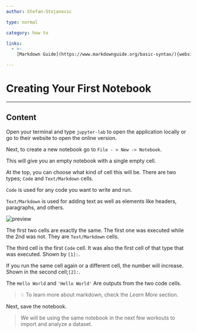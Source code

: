 ```yaml
---
author: Stefan-Stojanovic

type: normal

category: how to

links:
  - >-
    [Markdown Guide](https://www.markdownguide.org/basic-syntax/){website}

---
```


# Creating Your First Notebook

---
## Content

Open your terminal and type `jupyter-lab` to open the application locally or go to their website to open the online version.

Next, to create a new notebook go to `File - > New -> Notebook`.

This will give you an empty notebook with a single empty cell.

At the top, you can choose what kind of cell this will be. There are two types; `Code` and `Text/Markdown` cells.

`Code` is used for any code you want to write and run.

`Text/Markdown` is used for adding text as well as elements like headers, paragraphs, and others.

![preview](https://img.enkipro.com/a743a2d759e62869f69789dc28eb9e70.png)

The first two cells are exactly the same. The first one was executed while the 2nd was not. They are `Text/Markdown` cells.

The third cell is the first `Code` cell. It was also the first cell of that type that was executed. Shown by `[1]:`.

If you run the same cell again or a different cell, the number will increase. Shown in the second cell;`[2]:`.

The `Hello World` and `'Hello World'` Are outputs from the two code cells.

> 💡 To learn more about markdown, check the *Learn More* section.

Next, save the notebook.

> We will be using the same notebook in the next few workouts to import and analyze a dataset.
